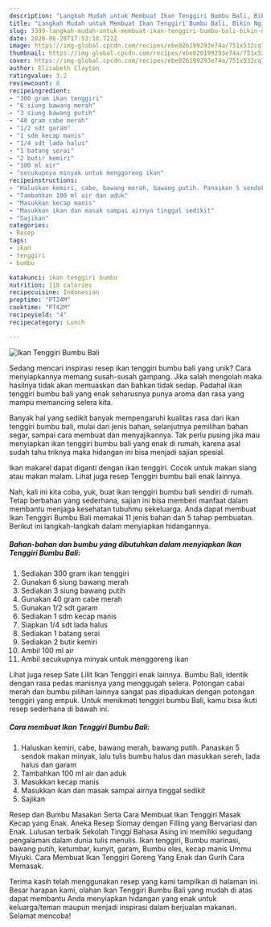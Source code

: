 ```yaml
---
description: "Langkah Mudah untuk Membuat Ikan Tenggiri Bumbu Bali, Bikin Ngiler"
title: "Langkah Mudah untuk Membuat Ikan Tenggiri Bumbu Bali, Bikin Ngiler"
slug: 3399-langkah-mudah-untuk-membuat-ikan-tenggiri-bumbu-bali-bikin-ngiler
date: 2020-06-28T17:53:18.722Z
image: https://img-global.cpcdn.com/recipes/ebe826199293e74a/751x532cq70/ikan-tenggiri-bumbu-bali-foto-resep-utama.jpg
thumbnail: https://img-global.cpcdn.com/recipes/ebe826199293e74a/751x532cq70/ikan-tenggiri-bumbu-bali-foto-resep-utama.jpg
cover: https://img-global.cpcdn.com/recipes/ebe826199293e74a/751x532cq70/ikan-tenggiri-bumbu-bali-foto-resep-utama.jpg
author: Elizabeth Clayton
ratingvalue: 3.2
reviewcount: 8
recipeingredient:
- "300 gram ikan tenggiri"
- "6 siung bawang merah"
- "3 siung bawang putih"
- "40 gram cabe merah"
- "1/2 sdt garam"
- "1 sdm kecap manis"
- "1/4 sdt lada halus"
- "1 batang serai"
- "2 butir kemiri"
- "100 ml air"
- "secukupnya minyak untuk menggoreng ikan"
recipeinstructions:
- "Haluskan kemiri, cabe, bawang merah, bawang putih. Panaskan 5 sendok makan minyak, lalu tulis bumbu halus dan masukkan sereh, lada halus dan garam"
- "Tambahkan 100 ml air dan aduk"
- "Masukkan kecap manis"
- "Masukkan ikan dan masak sampai airnya tinggal sedikit"
- "Sajikan"
categories:
- Resep
tags:
- ikan
- tenggiri
- bumbu

katakunci: ikan tenggiri bumbu 
nutrition: 118 calories
recipecuisine: Indonesian
preptime: "PT24M"
cooktime: "PT42M"
recipeyield: "4"
recipecategory: Lunch

---
```



![Ikan Tenggiri Bumbu Bali](https://img-global.cpcdn.com/recipes/ebe826199293e74a/751x532cq70/ikan-tenggiri-bumbu-bali-foto-resep-utama.jpg)

Sedang mencari inspirasi resep ikan tenggiri bumbu bali yang unik? Cara menyiapkannya memang susah-susah gampang. Jika salah mengolah maka hasilnya tidak akan memuaskan dan bahkan tidak sedap. Padahal ikan tenggiri bumbu bali yang enak seharusnya punya aroma dan rasa yang mampu memancing selera kita.

Banyak hal yang sedikit banyak mempengaruhi kualitas rasa dari ikan tenggiri bumbu bali, mulai dari jenis bahan, selanjutnya pemilihan bahan segar, sampai cara membuat dan menyajikannya. Tak perlu pusing jika mau menyiapkan ikan tenggiri bumbu bali yang enak di rumah, karena asal sudah tahu triknya maka hidangan ini bisa menjadi sajian spesial.

Ikan makarel dapat diganti dengan ikan tenggiri. Cocok untuk makan siang atau makan malam. Lihat juga resep Tenggiri bumbu bali enak lainnya.


Nah, kali ini kita coba, yuk, buat ikan tenggiri bumbu bali sendiri di rumah. Tetap berbahan yang sederhana, sajian ini bisa memberi manfaat dalam membantu menjaga kesehatan tubuhmu sekeluarga. Anda dapat membuat Ikan Tenggiri Bumbu Bali memakai 11 jenis bahan dan 5 tahap pembuatan. Berikut ini langkah-langkah dalam menyiapkan hidangannya.

<!--inarticleads1-->

##### Bahan-bahan dan bumbu yang dibutuhkan dalam menyiapkan Ikan Tenggiri Bumbu Bali:

1. Sediakan 300 gram ikan tenggiri
1. Gunakan 6 siung bawang merah
1. Sediakan 3 siung bawang putih
1. Gunakan 40 gram cabe merah
1. Gunakan 1/2 sdt garam
1. Sediakan 1 sdm kecap manis
1. Siapkan 1/4 sdt lada halus
1. Sediakan 1 batang serai
1. Sediakan 2 butir kemiri
1. Ambil 100 ml air
1. Ambil secukupnya minyak untuk menggoreng ikan


Lihat juga resep Sate Lilit Ikan Tenggiri enak lainnya. Bumbu Bali, identik dengan rasa pedas manisnya yang menggugah selera. Potongan cabai merah dan bumbu pilihan lainnya sangat pas dipadukan dengan potongan tenggiri yang empuk. Untuk menikmati tenggiri bumbu Bali, kamu bisa ikuti resep sederhana di bawah ini. 

<!--inarticleads2-->

##### Cara membuat Ikan Tenggiri Bumbu Bali:

1. Haluskan kemiri, cabe, bawang merah, bawang putih. Panaskan 5 sendok makan minyak, lalu tulis bumbu halus dan masukkan sereh, lada halus dan garam
1. Tambahkan 100 ml air dan aduk
1. Masukkan kecap manis
1. Masukkan ikan dan masak sampai airnya tinggal sedikit
1. Sajikan


Resep dan Bumbu Masakan Serta Cara Membuat Ikan Tenggiri Masak Kecap yang Enak. Aneka Resep Siomay dengan Filling yang Bervariasi dan Enak. Lulusan terbaik Sekolah Tinggi Bahasa Asing ini memiliki segudang pengalaman dalam dunia tulis menulis. Ikan tenggiri, Bumbu marinasi, bawang putih, ketumbar, kunyit, garam, Bumbu oles, kecap manis Ummu Miyuki. Cara Membuat Ikan Tenggiri Goreng Yang Enak dan Gurih Cara Memasak. 

Terima kasih telah menggunakan resep yang kami tampilkan di halaman ini. Besar harapan kami, olahan Ikan Tenggiri Bumbu Bali yang mudah di atas dapat membantu Anda menyiapkan hidangan yang enak untuk keluarga/teman maupun menjadi inspirasi dalam berjualan makanan. Selamat mencoba!

